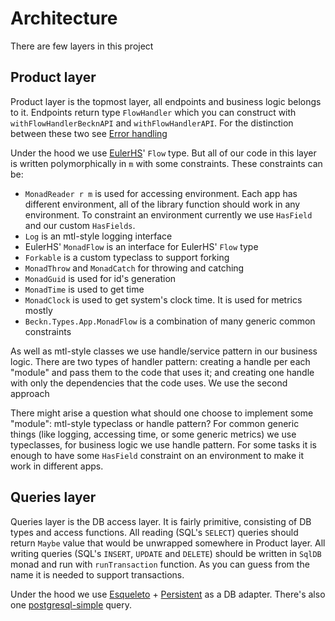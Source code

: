 # Architecture
There are few layers in this project

## Product layer
Product layer is the topmost layer, all endpoints and business logic belongs to it. Endpoints return type `FlowHandler` which you can construct with `withFlowHandlerBecknAPI` and `withFlowHandlerAPI`. For the distinction between these two see [Error handling](./error-handling.md)

Under the hood we use [EulerHS](https://bitbucket.org/juspay/euler-hs/src/master/)' `Flow` type. But all of our code in this layer is written polymorphically in `m` with some constraints. These constraints can be:
* `MonadReader r m` is used for accessing environment. Each app has different environment, all of the library function should work in any environment. To constraint an environment currently we use `HasField` and our custom `HasFields`.
* `Log` is an mtl-style logging interface
* EulerHS' `MonadFlow` is an interface for EulerHS' `Flow` type
* `Forkable` is a custom typeclass to support forking
* `MonadThrow` and `MonadCatch` for throwing and catching
* `MonadGuid` is used for id's generation
* `MonadTime` is used to get time
* `MonadClock` is used to get system's clock time. It is used for metrics mostly
* `Beckn.Types.App.MonadFlow` is a combination of many generic common constraints

As well as mtl-style classes we use handle/service pattern in our business logic. There are two types of handler pattern: creating a handle per each "module" and pass them to the code that uses it; and creating one handle with only the dependencies that the code uses. We use the second approach

There might arise a question what should one choose to implement some "module": mtl-style typeclass or handle pattern? For common generic things (like logging, accessing time, or some generic metrics) we use typeclasses, for business logic we use handle pattern. For some tasks it is enough to have some `HasField` constraint on an environment to make it work in different apps.

## Queries layer
Queries layer is the DB access layer. It is fairly primitive, consisting of DB types and access functions. All reading (SQL's `SELECT`) queries should return `Maybe` value that would be unwrapped somewhere in Product layer. All writing queries (SQL's `INSERT`, `UPDATE` and  `DELETE`) should be written in `SqlDB` monad and run with `runTransaction` function. As you can guess from the name it is needed to support transactions.

Under the hood we use [Esqueleto](https://hackage.haskell.org/package/esqueleto) + [Persistent](https://hackage.haskell.org/package/persistent) as a DB adapter. There's also one [postgresql-simple](https://hackage.haskell.org/package/postgresql-simple) query.
